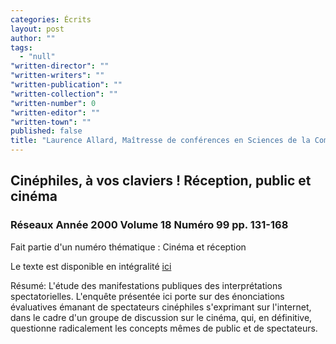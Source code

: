 ```yaml
---
categories: Écrits
layout: post
author: ""
tags: 
  - "null"
"written-director": ""
"written-writers": ""
"written-publication": ""
"written-collection": ""
"written-number": 0
"written-editor": ""
"written-town": ""
published: false
title: "Laurence Allard, Maîtresse de conférences en Sciences de la Communication"
---
```



## Cinéphiles, à vos claviers ! Réception, public et cinéma

### Réseaux  Année 2000  Volume 18  Numéro 99  pp. 131-168

Fait partie d'un numéro thématique : Cinéma et réception

Le texte est disponible en intégralité [ici](http://www.persee.fr/doc/reso_0751-7971_2000_num_18_99_2198)

Résumé: 
L'étude des manifestations publiques des interprétations spectatorielles. L'enquête présentée ici porte sur des énonciations évaluatives émanant de spectateurs cinéphiles s'exprimant sur l'internet, dans le cadre d'un groupe de discussion sur le cinéma, qui, en définitive, questionne radicalement les concepts mêmes de public et de spectateurs.

